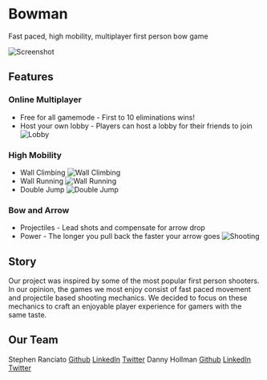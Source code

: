 # Bowman
Fast paced, high mobility, multiplayer first person bow game

![Screenshot](https://i.imgur.com/bnQY9Iq.png)

## Features
### Online Multiplayer
- Free for all gamemode - First to 10 eliminations wins!
- Host your own lobby - Players can host a lobby for their friends to join
![Lobby](https://i.imgur.com/dnGoS9X.png)
### High Mobility
- Wall Climbing
![Wall Climbing](https://media.giphy.com/media/kDZgt3qGlxpIqbE2wv/giphy.gif)
- Wall Running
![Wall Running](https://media.giphy.com/media/htqJ7MT7CprQkMLtzd/giphy.gif)
- Double Jump
![Double Jump](https://media.giphy.com/media/hrpawvGFY6s6jOFeCT/giphy.gif)
### Bow and Arrow
- Projectiles - Lead shots and compensate for arrow drop
- Power - The longer you pull back the faster your arrow goes
![Shooting](https://media.giphy.com/media/J4mXZB20m98a4fDEns/giphy.gif)

## Story
Our project was inspired by some of the most popular first person shooters. In our opinion, the games we most enjoy consist of fast paced movement and projectile based shooting mechanics. We decided to focus on these mechanics to craft an enjoyable player experience for gamers with the same taste.
## Our Team
Stephen Ranciato [Github](https://github.com/Sranciato) [LinkedIn](https://www.linkedin.com/in/stephen-ranciato-48a660189) [Twitter](https://twitter.com/SteveRancy)
Danny Hollman [Github](https://github.com/dannyhollman) [LinkedIn](https://www.linkedin.com/in/danny-hollman-609664189) [Twitter](https://twitter.com/danny_hollman)
